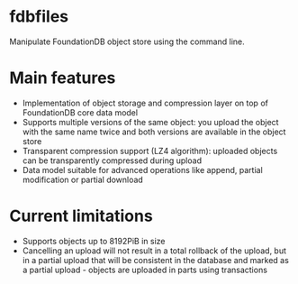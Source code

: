 # fdbfiles
Manipulate FoundationDB object store using the command line.

# Main features
- Implementation of object storage and compression layer on top of FoundationDB core data model
- Supports multiple versions of the same object: you upload the object with the same name twice and both versions are available in the object store
- Transparent compression support (LZ4 algorithm): uploaded objects can be transparently compressed during upload
- Data model suitable for advanced operations like append, partial modification or partial download

# Current limitations
- Supports objects up to 8192PiB in size
- Cancelling an upload will not result in a total rollback of the upload, but in a partial upload that will be consistent in the database and marked as a partial upload - objects are uploaded in parts using transactions
